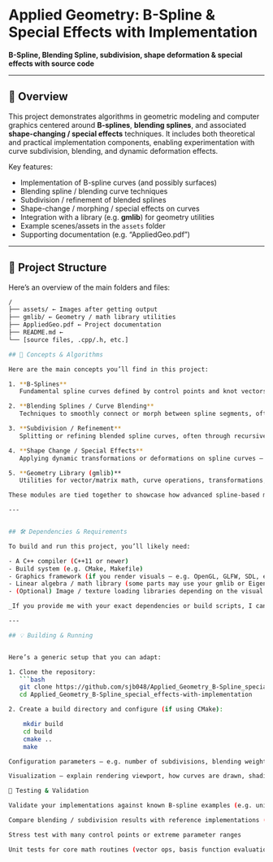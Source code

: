 
# Applied Geometry: B-Spline & Special Effects with Implementation

**B-Spline, Blending Spline, subdivision, shape deformation & special effects with source code**

---

## 🚀 Overview

This project demonstrates algorithms in geometric modeling and computer graphics centered around **B-splines**, **blending splines**, and associated **shape-changing / special effects** techniques. It includes both theoretical and practical implementation components, enabling experimentation with curve subdivision, blending, and dynamic deformation effects.

Key features:

- Implementation of B-spline curves (and possibly surfaces)  
- Blending spline / blending curve techniques  
- Subdivision / refinement of blended splines  
- Shape-change / morphing / special effects on curves  
- Integration with a library (e.g. **gmlib**) for geometry utilities  
- Example scenes/assets in the `assets` folder  
- Supporting documentation (e.g. “AppliedGeo.pdf”)  

---

## 📂 Project Structure

Here’s an overview of the main folders and files:
```bash
/
├── assets/ ← Images after getting output
├── gmlib/ ← Geometry / math library utilities
├── AppliedGeo.pdf ← Project documentation
├── README.md ←
└── [source files, .cpp/.h, etc.]

## 📐 Concepts & Algorithms

Here are the main concepts you’ll find in this project:

1. **B-Splines**  
   Fundamental spline curves defined by control points and knot vectors. You’ll find routines for evaluation, knot insertion, etc.

2. **Blending Splines / Curve Blending**  
   Techniques to smoothly connect or morph between spline segments, often used to create transitions or mixed shapes.

3. **Subdivision / Refinement**  
   Splitting or refining blended spline curves, often through recursive subdivision to increase detail or smoothness.

4. **Shape Change / Special Effects**  
   Applying dynamic transformations or deformations on spline curves — such as morphing, warping, or animated effects.

5. **Geometry Library (gmlib)**  
   Utilities for vector/matrix math, curve operations, transformations, etc. Radix of geometric computations used by the project.

These modules are tied together to showcase how advanced spline-based modeling and animations can be realized.

---


## 🛠 Dependencies & Requirements

To build and run this project, you’ll likely need:

- A C++ compiler (C++11 or newer)  
- Build system (e.g. CMake, Makefile)  
- Graphics framework (if you render visuals — e.g. OpenGL, GLFW, SDL, etc.)  
- Linear algebra / math library (some parts may use your gmlib or Eigen)  
- (Optional) Image / texture loading libraries depending on the visual demos  

_If you provide me with your exact dependencies or build scripts, I can refine this section._

---

## 💡 Building & Running


Here’s a generic setup that you can adapt:

1. Clone the repository:
   ```bash
   git clone https://github.com/sjb048/Applied_Geometry_B-Spline_special_effects-with-implementation.git
   cd Applied_Geometry_B-Spline_special_effects-with-implementation

2. Create a build directory and configure (if using CMake):

    mkdir build
    cd build
    cmake ..
    make

Configuration parameters — e.g. number of subdivisions, blending weights, deformation amount

Visualization — explain rendering viewport, how curves are drawn, shading, etc.

🧪 Testing & Validation

Validate your implementations against known B-spline examples (e.g. uniform knots, open curves)

Compare blending / subdivision results with reference implementations (if available)

Stress test with many control points or extreme parameter ranges

Unit tests for core math routines (vector ops, basis function evaluation, etc.)